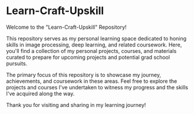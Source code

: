 # Learn-Craft-Upskill

Welcome to the "Learn-Craft-Upskill" Repository!

This repository serves as my personal learning space dedicated to honing skills in image processing, deep learning, and related coursework. Here, you'll find a collection of my personal projects, courses, and materials curated to prepare for upcoming projects and potential grad school pursuits.

The primary focus of this repository is to showcase my journey, achievements, and coursework in these areas. Feel free to explore the projects and courses I've undertaken to witness my progress and the skills I've acquired along the way.

Thank you for visiting and sharing in my learning journey!
